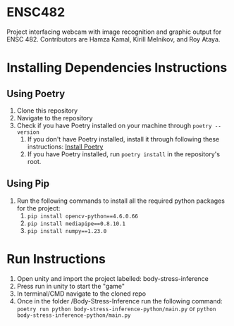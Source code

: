 # ENSC482

Project interfacing webcam with image recognition and graphic output for ENSC 482. Contributors are Hamza Kamal, Kirill Melnikov, and Roy Ataya.

# Installing Dependencies Instructions

## Using Poetry

1. Clone this repository
2. Navigate to the repository
3. Check if you have Poetry installed on your machine through `poetry --version`
   1. If you don't have Poetry installed, install it through following these instructions: [Install Poetry](https://python-poetry.org/docs/#installation)
   2. If you have Poetry installed, run `poetry install` in the repository's root.

## Using Pip

1. Run the following commands to install all the required python packages for the project:
   1. `pip install opencv-python==4.6.0.66`
   2. `pip install mediapipe==0.8.10.1`
   3. `pip install numpy==1.23.0`

# Run Instructions

1. Open unity and import the project labelled: body-stress-inference
2. Press run in unity to start the "game"
3. In terminal/CMD navigate to the cloned repo
4. Once in the folder /Body-Stress-Inference run the following command: `poetry run python body-stress-inference-python/main.py` or `python body-stress-inference-python/main.py`
